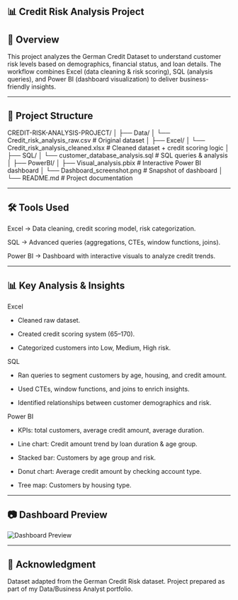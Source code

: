 ## 📊 Credit Risk Analysis Project
## 📝 Overview

This project analyzes the German Credit Dataset to understand customer risk levels based on demographics, financial status, and loan details.
The workflow combines Excel (data cleaning & risk scoring), SQL (analysis queries), and Power BI (dashboard visualization) to deliver business-friendly insights.

---

## 📂 Project Structure
CREDIT-RISK-ANALYSIS-PROJECT/
│
├── Data/
│   └── Credit_risk_analysis_raw.csv        # Original dataset
│
├── Excel/
│   └── Credit_risk_analysis_cleaned.xlsx   # Cleaned dataset + credit scoring logic
│
├── SQL/
│   └── customer_database_analysis.sql      # SQL queries & analysis
│
├── PowerBI/
│   ├── Visual_analysis.pbix                # Interactive Power BI dashboard
│   └── Dashboard_screenshot.png            # Snapshot of dashboard
│
└── README.md                               # Project documentation

---

## 🛠 Tools Used
Excel → Data cleaning, credit scoring model, risk categorization.

SQL → Advanced queries (aggregations, CTEs, window functions, joins).

Power BI → Dashboard with interactive visuals to analyze credit trends.

--- 

## 📊 Key Analysis & Insights
Excel

* Cleaned raw dataset.

* Created credit scoring system (65–170).

* Categorized customers into Low, Medium, High risk.

SQL

* Ran queries to segment customers by age, housing, and credit amount.

* Used CTEs, window functions, and joins to enrich insights.

* Identified relationships between customer demographics and risk.

Power BI

* KPIs: total customers, average credit amount, average duration.

* Line chart: Credit amount trend by loan duration & age group.

* Stacked bar: Customers by age group and risk.

* Donut chart: Average credit amount by checking account type.

* Tree map: Customers by housing type.

---

## 📷 Dashboard Preview
![Dashboard Preview](dashboard_screnshot.png)

---

## 🙌 Acknowledgment

Dataset adapted from the German Credit Risk dataset.
Project prepared as part of my Data/Business Analyst portfolio.